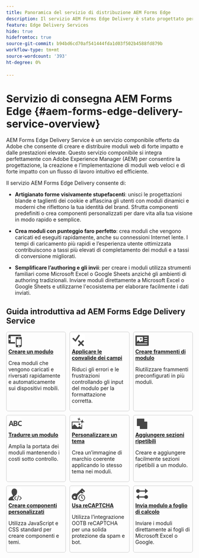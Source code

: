 ```yaml
---
title: Panoramica del servizio di distribuzione AEM Forms Edge
description: Il servizio AEM Forms Edge Delivery è stato progettato per garantire prestazioni di picco, consentendoti di immaginare il futuro della raccolta dati semplificata e del coinvolgimento degli utenti.
feature: Edge Delivery Services
hide: true
hidefromtoc: true
source-git-commit: b94bd6cd70af541444fda1d03f502b4588fd879b
workflow-type: tm+mt
source-wordcount: '393'
ht-degree: 0%

---
```



# Servizio di consegna AEM Forms Edge {#aem-forms-edge-delivery-service-overview}

AEM Forms Edge Delivery Service è un servizio componibile offerto da Adobe che consente di creare e distribuire moduli web di forte impatto e dalle prestazioni elevate. Questo servizio componibile si integra perfettamente con Adobe Experience Manager (AEM) per consentire la progettazione, la creazione e l’implementazione di moduli web veloci e di forte impatto con un flusso di lavoro intuitivo ed efficiente.

Il servizio AEM Forms Edge Delivery consente di:

* **Artigianato forme visivamente stupefacenti**: unisci le progettazioni blande e taglienti dei cookie e affascina gli utenti con moduli dinamici e moderni che riflettono la tua identità del brand. Sfrutta componenti predefiniti o crea componenti personalizzati per dare vita alla tua visione in modo rapido e semplice.

* **Crea moduli con punteggio faro perfetto**: crea moduli che vengono caricati ed eseguiti rapidamente, anche su connessioni Internet lente. I tempi di caricamento più rapidi e l’esperienza utente ottimizzata contribuiscono a tassi più elevati di completamento dei moduli e a tassi di conversione migliorati.

* **Semplificare l’authoring e gli invii**: per creare i moduli utilizza strumenti familiari come Microsoft Excel o Google Sheets anziché gli ambienti di authoring tradizionali. Inviare moduli direttamente a Microsoft Excel o Google Sheets e utilizzarne l&#39;ecosistema per elaborare facilmente i dati inviati.

## Guida introduttiva ad AEM Forms Edge Delivery Service

<div>

<style>
    .card-container {
        width: calc(33.33% - 10px);;
        margin: 5px;
        border: 1px solid #ccc;
        border-radius: 5px;
        padding: 5px;
        box-sizing: border-box;
        transition: background-color 0.3s ease; /* Adding transition effect */
    }
    .card-container:hover {
        background-color: #f0f0f0; /* Changing background color on hover */
    }
</style>

<div style="display: flex; flex-wrap: wrap; justify-content: space-between; margin: -5px;">
    <div class="card-container">
        <a href="/help/edge/docs/forms/create-forms.md">
            <img src="/help/edge/assets/smock_devices_18_n.svg" alt="Creare un modulo utilizzando i moduli eds" style="border-radius: 5px;"> </b>
            <br><b style="margin-top: 5px;">Creare un modulo</b>
        </a>
        <p>Crea moduli che vengono caricati e riversati rapidamente e automaticamente sui dispositivi mobili.</p>
    </div>
    <div class="card-container">
        <a href="/help/edge/docs/forms/validate-forms.md">
            <img src="/help/edge/assets/smock_condition_18_n.svg" alt="Aggiungere convalide ai campi modulo" style="border-radius: 5px;"> </b>
            <br><b style="margin-top: 5px;">Applicare le convalide dei campi</b>
        </a>
        <p>Riduci gli errori e le frustrazioni controllando gli input del modulo per la formattazione corretta.</p>
    </div>
    <div class="card-container">
        <a href="/help/edge/docs/forms/form-fragments.md">
            <img src="/help/edge/assets/smock_documentfragment_18_n.svg" alt="Utilizzare frammenti di modulo in un modulo EDS" style="border-radius: 5px;"> </b>
            <br><b style="margin-top: 5px;">Creare frammenti di modulo</b>
        </a>
        <p>Riutilizzare frammenti preconfigurati in più moduli.</p>
    </div>
    <div class="card-container">
        <a href="/help/edge/docs/forms/translate-forms.md">  
            <img src="/help/edge/assets/smock_abc_18_n.svg" alt="Tradurre un modulo EDS" style="border-radius: 5px;"> </b>
            <br><b style="margin-top: 5px;">Tradurre un modulo</b>
        </a>
        <p>Amplia la portata dei moduli mantenendo i costi sotto controllo.</p>
    </div>
    <div class="card-container">
        <a href="/help/edge/docs/forms/style-theme-forms.md">
            <img src="/help/edge/assets/smock_imageautomode_18_N.svg" alt="Applicare stili o temi a un modulo finale" style="border-radius: 5px;"> </b>
            <br><b style="margin-top: 5px;">Personalizzare un tema</b>
        </a>
        <p>Crea un’immagine di marchio coerente applicando lo stesso tema nei moduli.</p>
    </div>
    <div class="card-container">
        <a href="/help/edge/docs/forms/repeatable-forms.md">  
            <img src="/help/edge/assets/smock_addto_18_n.svg" alt="Aggiungere sezioni ripetibili a un modulo EDS" style="border-radius: 5px;"> </b>
            <br><b style="margin-top: 5px;">Aggiungere sezioni ripetibili</b>
        </a>
        <p>Creare e aggiungere facilmente sezioni ripetibili a un modulo.</p>
    </div>
    <div class="card-container">
        <a href="/help/edge/docs/forms/custom-components-forms.md"> 
            <img src="/help/edge/assets/smock_userdeveloper_18_n.svg" alt="Creare componenti per moduli personalizzati utilizzando JavaScript e CSS standard"  style="border-radius: 5px;"> </b>
            <br><b style="margin-top: 5px;">Creare componenti personalizzati</b>
        </a>
        <p>Utilizza JavaScript e CSS standard per creare componenti e temi.</p>
    </div>
    <div class="card-container">
        <a href="/help/edge/docs/forms/recaptacha-forms.md">  
            <img src="/help//edge/assets/smock_keyclock_18_n.svg" alt="Utilizzare reCAPTCHA in un modulo EDS" style="border-radius: 5px;"> </b>
            <br><b style="margin-top: 5px;">Usa reCAPTCHA</b>
        </a>
        <p>Utilizza l’integrazione OOTB reCAPTCHA per una solida protezione da spam e bot.</p>
    </div>
    <div class="card-container">
        <a href="/help/edge/docs/forms/create-forms.md#manually-configure-a-spreadsheet-to-accept-data">   
            <img src="/help/edge/assets/smock_platformdatamapping_18_n.svg" alt="Invia modulo" alt="Utilizzare frammenti di modulo in un modulo EDS" style="border-radius: 5px;"> </b>
            <br><b style="margin-top: 5px;">Invia modulo a foglio di calcolo</b>
        </a>
        <p>Inviare i moduli direttamente ai fogli di Microsoft Excel o Google.</p>
    </div>
</div>


</br>









